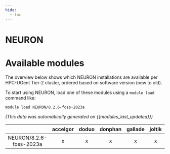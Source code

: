 ```yaml
---
hide:
  - toc
---
```


NEURON
======

# Available modules


The overview below shows which NEURON installations are available per HPC-UGent Tier-2 cluster, ordered based on software version (new to old).

To start using NEURON, load one of these modules using a `module load` command like:

```shell
module load NEURON/8.2.6-foss-2023a
```

*(This data was automatically generated on {{modules_last_updated}})*  

| |accelgor|doduo|donphan|gallade|joltik|litleo|shinx|
| :---: | :---: | :---: | :---: | :---: | :---: | :---: | :---: |
|NEURON/8.2.6-foss-2023a|x|x|x|x|x|x|x|
